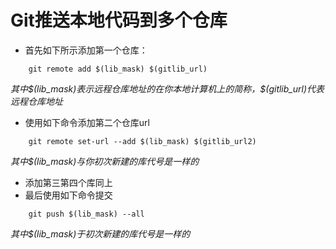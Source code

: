 # Git推送本地代码到多个仓库
- 首先如下所示添加第一个仓库：

```git
	git remote add $(lib_mask) $(gitlib_url)
```
*其中\$(lib_mask)表示远程仓库地址的在你本地计算机上的简称，\$(gitlib_url)代表远程仓库地址*

- 使用如下命令添加第二个仓库url

```git
	git remote set-url --add $(lib_mask) $(gitlib_url2)
```
*其中\$(lib_mask)与你初次新建的库代号是一样的*

- 添加第三第四个库同上
- 最后使用如下命令提交

```git
	git push $(lib_mask) --all
```
*其中\$(lib_mask)于初次新建的库代号是一样的*